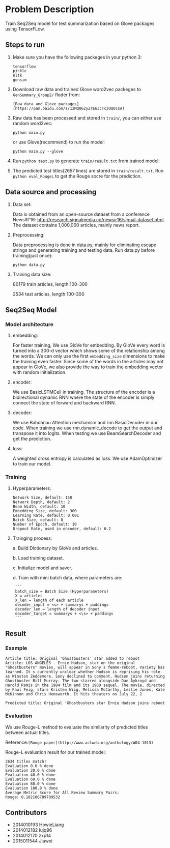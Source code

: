 # Problem Description

Train Seq2Seq model for test summarization based on Glove packages using TensorFLow.  

## Steps to run

1. Make sure you have the following packeges in your python 3:

	```
	tensorflow
	pickle
	nltk
	gensim
	```

2. Download raw data and trained Glove word2vec packeges to `GenSummary_Group2/` floder from:

	`[Raw data and Glove packages](https://pan.baidu.com/s/12MQ0G2yZrE63cTc3OQOcsA)`

3. Raw data has been processed and stored in `train/`, you can either use random word2vec:

	`python main.py`

	or use Glove(recommend) to run the model:

	`python main.py --glove`

4. Run `python test.py` to generate `train/result.txt` from trained model.

5. The predicted test titles(2657 lines) are stored in `train/result.txt`. Run `python eval_RougeL` to get the Rouge socre for the prediction.

## Data source and processing

1. Data set:

	Data is obtained from an open-source dataset from a conference NewsIR'16: http://research.signalmedia.co/newsir16/signal-dataset.html. The dataset contains 1,000,000 articles, mainly news report.

2. Preprocessing:
	
	Data preprocessing is done in data.py, mainly for eliminating escape strings and generating training and testing data. Run data.py before training(just once):
	
	`python data.py`
	
3. Training data size:

	80179 train articles, length:100-300

	2534 test articles, length:100-300

## Seq2Seq Model


### Model architecture

1. embedding:

	For faster training, We use GloVe for embedding. By GloVe every word is turned into a 300-d vector which shows some of the relationship among the words. We can only use the first `embedding_size` dimensions to make the training even faster. Since some of the words in the articles may not appear in GloVe, we also provide the way to train the embedding vector with random initialization.

2. encoder:

	We use BasicLSTMCell in training. The structure of the encoder is a bidirectional dynamic RNN where the state of the encoder is simply connect the state of forward and backward RNN.

3. decoder:
	
	We use Bahdanau Attention mechanism and rnn.BasicDecoder in our code. When training we use rnn.dynamic_decode to get the output and transpose it into logits. When testing we use BeamSearchDecoder and get the prediction.

4. loss:
	
	A weighted cross entropy is calculated as loss. We use AdamOptimizer to train our model.

### Training

1. Hyperparameters:

	```
	Network Size, default: 150
	Network Depth, default: 2
	Beam Width, default: 10
	Embedding Size, default: 300
	Learning Rate, default: 0.001
	Batch Size, default: 8
	Number of Epoch, default: 10
	Dropout Rate, used in encoder, default: 0.2
	```

2. Trainging process:

	a. Build Dictionary by GloVe and articles.

	b. Load training dataset.

	c. Initialize model and saver.

	d. Train with mini batch data, where parameters are:

		```
		batch_size = Batch Size (Hyperparameters)
		X = articles 
		X_len = length of each article
		decoder_input = <s> + summarys + paddings
		decoder_len = length of decoder input
		docoder_target = summarys + <\s> + paddings
		```

## Result

### Example

```
Article title: Original 'Ghostbusters' star added to reboot
Article: LOS ANGELES - Ernie Hudson, star on the original "Ghostbusters" movies, will appear in Sony s femme-reboot, Variety has learned. It s currently unclear whether Hudson is reprising his role as Winston Zeddemore. Sony declined to comment. Hudson joins returning Ghostbuster Bill Murray. The two starred alongside Dan Aykroyd and Harold Ramis in the 1984 film and its 1989 sequel. The movie, directed by Paul Feig, stars Kristen Wiig, Melissa McCarthy, Leslie Jones, Kate McKinnon and Chris Hemsworth. It hits theaters on July 22, 2

Predicted title: Original 'Ghostbusters star Ernie Hudson joins reboot
```

### Evaluation

We use Rouge-L method to evaluate the similarity of predicted titles between actual titles. 

Reference:`[Rouge paper](http://www.aclweb.org/anthology/W04-1013)`

Rouge-L evaluation result for our trained model:

```
2634 titles match!
Evaluation 0.0 % done
Evaluation 20.0 % done
Evaluation 40.0 % done
Evaluation 60.0 % done
Evaluation 80.0 % done
Evaluation 100.0 % done
Average Metric Score for All Review Summary Pairs:
Rouge: 8.102106789709532
```

## Contributors
* 2014010193 HowieLiang
* 2014012182 lujq96
* 2014012170 zxp14
* 2015011544 Jiawei